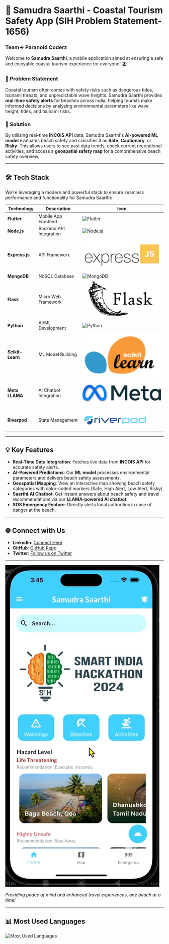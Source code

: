 # 🌊 Samudra Saarthi - Coastal Tourism Safety App (SIH Problem Statement- 1656)
### Team-> Paranoid Coderz

Welcome to **Samudra Saarthi**, a mobile application aimed at ensuring a safe and enjoyable coastal tourism experience for everyone! 🏖️

### 📜 Problem Statement
Coastal tourism often comes with safety risks such as dangerous tides, tsunami threats, and unpredictable wave heights. Samudra Saarthi provides **real-time safety alerts** for beaches across India, helping tourists make informed decisions by analyzing environmental parameters like wave height, tides, and tsunami risks.

### 🚀 Solution

By utilizing real-time **INCOIS API** data, Samudra Saarthi's **AI-powered ML model** evaluates beach safety and classifies it as **Safe**, **Cautionary**, or **Risky**. This allows users to see past data trends, check current recreational activities, and access a **geospatial safety map** for a comprehensive beach safety overview.

---

## 🛠️ Tech Stack

We're leveraging a modern and powerful stack to ensure seamless performance and functionality for Samudra Saarthi:

| **Technology**  | **Description**  | **Icon** |
|-----------------|------------------|----------|
| **Flutter**     | Mobile App Frontend | ![Flutter](https://img.icons8.com/color/48/000000/flutter.png) |
| **Node.js**     | Backend API Integration | ![Node.js](https://img.icons8.com/color/48/000000/nodejs.png) |
| **Express.js**  | API Framework | ![Express](https://github.com/pianist22/Images/blob/main/Express%2Cjs.png) |
| **MongoDB**     | NoSQL Database | ![MongoDB](https://img.icons8.com/color/48/000000/mongodb.png) |
| **Flask**       | Micro Web Framework | ![Flask](https://github.com/pianist22/Images/blob/main/Flask.png) |
| **Python**      | AI/ML Development | ![Python](https://img.icons8.com/color/48/000000/python.png) |
| **Scikit-Learn**| ML Model Building | ![Scikit Learn](https://github.com/pianist22/Images/blob/main/Scikit-learn.png) |
| **Meta LLAMA**  | AI Chatbot Integration | ![Meta LLAMA](https://github.com/pianist22/Images/blob/main/Meta.png) |
| **Riverpod**    | State Management | ![Riverpod](https://github.com/pianist22/Images/blob/main/riverpod.png) |

---

## 💡 Key Features

- **Real-Time Data Integration**: Fetches live data from **INCOIS API** for accurate safety alerts.
- **AI-Powered Predictions**: Our **ML model** processes environmental parameters and delivers beach safety assessments.
- **Geospatial Mapping**: View an interactive map showing beach safety categories with color-coded markers (Safe, High Alert, Low Alert, Risky).
- **Saarthi.AI Chatbot**: Get instant answers about beach safety and travel recommendations via our **LLAMA-powered AI chatbot**.
- **SOS Emergency Feature**: Directly alerts local authorities in case of danger at the beach.
  
---

## 🌐 Connect with Us

- **LinkedIn**: [Connect Here](https://www.linkedin.com)
- **GitHub**: [GitHub Repo](https://www.github.com)
- **Twitter**: [Follow us on Twitter](https://www.twitter.com)

---

![App Preview](https://github.com/pianist22/Images/blob/main/AppPreview.jpeg) 

*Providing peace of mind and enhanced travel experiences, one beach at a time!*

---

## 📊 Most Used Languages

![Most Used Languages](https://github-readme-stats.vercel.app/api/top-langs/?username=yourusername&layout=compact)

